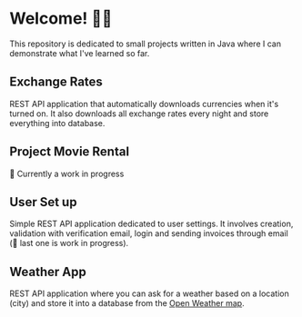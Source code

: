 # Welcome! 👋🏻
This repository is dedicated to small projects written in Java where I can demonstrate what I've learned so far.

## Exchange Rates
REST API application that automatically downloads currencies when it's turned on. It also downloads all exchange rates every night and store everything into database.

## Project Movie Rental
🚧 Currently a work in progress


## User Set up
Simple REST API application dedicated to user settings. It involves creation, validation with verification email, login and sending invoices through email (🚧 last one is work in progress). 


## Weather App
REST API application where you can ask for a weather based on a location (city) and store it into a database from the [Open Weather map](https://api.openweathermap.org/).

